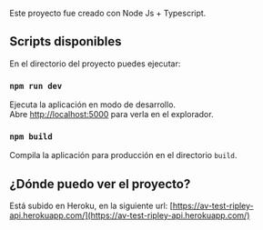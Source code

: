 Este proyecto fue creado con Node Js + Typescript.

## Scripts disponibles

En el directorio del proyecto puedes ejecutar:

### `npm run dev`

Ejecuta la aplicación en modo de desarrollo.<br />
Abre [http://localhost:5000](http://localhost:5000) para verla en el explorador.

### `npm build`

Compila la aplicación para producción en el directorio `build`.<br />

## ¿Dónde puedo ver el proyecto?

Está subido en Heroku, en la siguiente url: [https://av-test-ripley-api.herokuapp.com/](https://av-test-ripley-api.herokuapp.com/)
